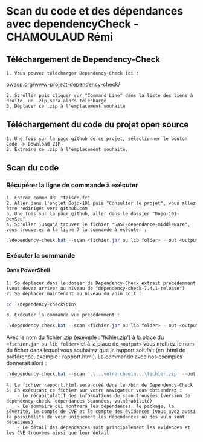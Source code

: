 # Scan du code et des dépendances avec dependencyCheck - CHAMOULAUD Rémi

## Téléchargement de Dependency-Check

    1. Vous pouvez télécharger Dependency-Check ici : 
[owasp.org/www-project-dependency-check/](https://owasp.org/www-project-dependency-check/)

    2. Scroller puis cliquer sur "Command Line" dans la liste des liens à droite, un .zip sera alors téléchargé
    3. Déplacer ce .zip à l'emplacement souhaité

## Téléchargement du code du projet open source

    1. Une fois sur la page github de ce projet, sélectionner le bouton Code -> Download ZIP
    2. Extraire ce .zip à l'emplacement souhaité.

## Scan du code

### Récupérer la ligne de commande à exécuter

    1. Entrer comme URL "taisen.fr"
    2. Aller dans l'onglet Dojo-101 puis "Consulter le projet", vous allez être redirigés vers github.com
    3. Une fois sur la page github, aller dans le dossier "Dojo-101-DevSec"
    4. Scroller jusqu'à trouver le fichier "SAST-dependance-middleware", vous trouverez à la ligne 7 la commande à exécuter :

```powershell
.\dependency-check.bat --scan <fichier.jar ou lib folder> --out <output>
```

### Exécuter la commande

#### Dans PowerShell

    1. Se déplacer dans le dosser de Dependency-Check extrait précédemment (vous devez arriver au niveau de "dependency-check-7.4.1-release")
    2. Se déplacer maintenant au niveau du /bin soit :
```powershell
cd .\dependency-check\bin\
```

    3. Exécuter la commande vue précédemment :

```powershell
.\dependency-check.bat --scan <fichier.jar ou lib folder> --out <output>
```

Avec le nom du fichier .zip (exemple : 'fichier.zip') à la place du `<fichier.jar ou lib folder>` et à la place de `<output>` vous mettrez le nom du ficher dans lequel vous souhaitez que le rapport soit fait (en .html de préférence, exemple : rapport.html). La commande avec nos exemples donnerait alors :

```powershell
.\dependency-check.bat --scan '.\...votre chemin...\fichier.zip' --out rapport.html
```

    4. Le fichier rapport.html sera créé dans le /bin de Dependency-Check
    5. En exécutant ce fichier sur votre navigateur vous obtiendrez :
        - Le récapitulatif des informations de scan trouvées (version de dependency-check, dépendances scannées, vulnérabilité)
        - Le sommaire qui montrera les dépendances, le package, la sévérité, le compte de CVE et le compte des évidences (vous avez aussi la possibilité de voir uniquement les dépendances où des vuln sont détectées)
        - Le détail des dépendances soit principalement les evidences et les CVE trouvées ainsi que leur détail
